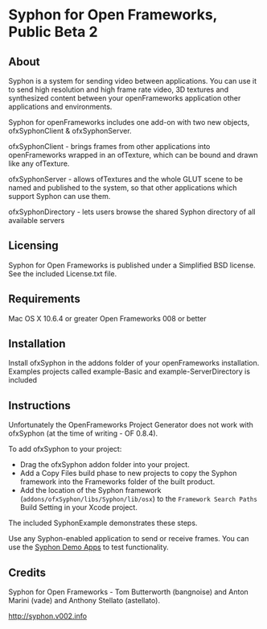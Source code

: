 Syphon for Open Frameworks, Public Beta 2
=========================================

About
-----

Syphon is a system for sending video between applications. You can use it to send high resolution and high frame rate video, 3D textures and synthesized content between your openFrameworks application other applications and environments.

Syphon for openFrameworks includes one add-on with two new objects, ofxSyphonClient & ofxSyphonServer. 

ofxSyphonClient - brings frames from other applications into openFrameworks wrapped in an ofTexture, which can be bound and drawn like any ofTexture.

ofxSyphonServer - allows ofTextures and the whole GLUT scene to be named and published to the system, so that other applications which support Syphon can use them.

ofxSyphonDirectory - lets users browse the shared Syphon directory of all available servers

Licensing
---------

Syphon for Open Frameworks is published under a Simplified BSD license. See the included License.txt file.

Requirements
------------

Mac OS X 10.6.4 or greater
Open Frameworks 008 or better

Installation
------------

Install ofxSyphon in the addons folder of your openFrameworks installation. Examples projects called example-Basic and example-ServerDirectory is included
   
Instructions
------------

Unfortunately the OpenFrameworks Project Generator does not work with ofxSyphon (at the time of writing - OF 0.8.4).

To add ofxSyphon to your project:

 - Drag the ofxSyphon addon folder into your project.
 - Add a Copy Files build phase to new projects to copy the Syphon framework into the Frameworks folder of the built product.
 - Add the location of the Syphon framework (`addons/ofxSyphon/libs/Syphon/lib/osx`) to the `Framework Search Paths` Build Setting in your Xcode project.

The included SyphonExample demonstrates these steps.

Use any Syphon-enabled application to send or receive frames. You can use the [Syphon Demo Apps](http://code.google.com/p/syphon-implementations/downloads/detail?name=Syphon%20Demo%20Apps%20Public%20Beta%202.dmg) to test functionality.

Credits
-------

Syphon for Open Frameworks - Tom Butterworth (bangnoise) and Anton Marini (vade) and Anthony Stellato (astellato).

http://syphon.v002.info 
